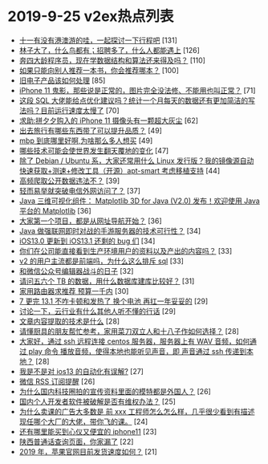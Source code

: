 # 2019-9-25 v2ex热点列表

+ [十一有没有港澳游的哇，一起探讨一下行程吧](https://www.v2ex.com/t/604052#reply131) [131]
+ [林子大了，什么鸟都有；招聘多了，什么人都能遇上](https://www.v2ex.com/t/604043#reply126) [126]
+ [奔四大龄程序员，现在学数据结构和算法还来得及吗？](https://www.v2ex.com/t/603921#reply110) [110]
+ [如果只能向别人推荐一本书，你会推荐哪本？](https://www.v2ex.com/t/603955#reply100) [100]
+ [旧电子产品该如何处理](https://www.v2ex.com/t/603908#reply85) [85]
+ [iPhone 11 鬼影，那些说是正常的，图片完全没法修、不能用也叫正常？](https://www.v2ex.com/t/603991#reply71) [71]
+ [这段 SQL 大佬能给点优化建议吗？统计一个月每天的数据还有更加简洁的写法吗？目前运行速度太慢了](https://www.v2ex.com/t/603956#reply70) [70]
+ [求助:拼夕夕购入的 iPhone 11 摄像头有一颗超大灰尘](https://www.v2ex.com/t/603915#reply62) [62]
+ [出去旅行有哪些东西带了可以提升品质？](https://www.v2ex.com/t/604009#reply49) [49]
+ [mbp 到底哪里好啊,为啥那么多人想买](https://www.v2ex.com/t/604140#reply49) [49]
+ [哪些技术可能会使世界发生翻天覆地的变化](https://www.v2ex.com/t/604136#reply47) [47]
+ [除了 Debian / Ubuntu 系，大家还常用什么 Linux 发行版？我的镜像源自动快速获取+测速+修改工具（开源）apt-smart 考虑移植支持](https://www.v2ex.com/t/603939#reply44) [44]
+ [高频爬取公开数据违法不？](https://www.v2ex.com/t/603969#reply39) [39]
+ [轻而易举就突破电信外网访问了？](https://www.v2ex.com/t/603935#reply37) [37]
+ [Java 三维可视化组件： Matplotlib 3D for Java (V2.0) 发布！欢迎使用 Java 平台的 Matplotlib](https://www.v2ex.com/t/603920#reply36) [36]
+ [大家第一个项目，都是从网址导航开始？](https://www.v2ex.com/t/603962#reply36) [36]
+ [Java 做强联网即时对战的手游服务器的技术可行性？](https://www.v2ex.com/t/603948#reply34) [34]
+ [iOS13.0 更新到 iOS13.1 还剩的 bug 们](https://www.v2ex.com/t/603987#reply34) [34]
+ [你们在公司能直接看到生产环境用户的资料以及产出的内容吗？](https://www.v2ex.com/t/603925#reply33) [33]
+ [v2 的用户主流都是前端吗，为什么这么排斥 sql](https://www.v2ex.com/t/604054#reply33) [33]
+ [和微信公众号编辑器战斗的日子](https://www.v2ex.com/t/604014#reply32) [32]
+ [请问五六个 TB 的数据，用什么数据库建库比较好？](https://www.v2ex.com/t/604003#reply31) [31]
+ [家用路由器求推荐 预算一千内](https://www.v2ex.com/t/603922#reply30) [30]
+ [7 更完 13.1 不咋卡顿和发热了 换个电池 再扛一年妥妥的](https://www.v2ex.com/t/603910#reply29) [29]
+ [讨论一下，云行业有什么其他人听不懂的行话](https://www.v2ex.com/t/604066#reply29) [29]
+ [文章内容提取的技术是什么](https://www.v2ex.com/t/603923#reply28) [28]
+ [请懂厨具的朋友帮忙参考，家用菜刀双立人和十八子作如何选择？](https://www.v2ex.com/t/603979#reply28) [28]
+ [大家好，通过 ssh 远程连接 centos 服务器，服务器上有 WAV 音频，如何通过 play 命令 播放音频，使得本地也能听见声音，即 声音通过 ssh 传递到本地？](https://www.v2ex.com/t/604017#reply28) [28]
+ [我是不是对 ios13 的自动化有误解?](https://www.v2ex.com/t/603900#reply27) [27]
+ [微信 RSS 订阅提醒](https://www.v2ex.com/t/603942#reply26) [26]
+ [为什么国内科技圈拍的宣传资料里面的模特都是外国人？](https://www.v2ex.com/t/604002#reply26) [26]
+ [国内个人开发者软件被破解是否有维权办法？](https://www.v2ex.com/t/603973#reply25) [25]
+ [为什么卖课的广告大多数是 前 xxx 工程师怎么怎么样，几乎很少看到有描述现任哪个大厂的大佬，带你飞的课。](https://www.v2ex.com/t/604124#reply24) [24]
+ [还有哪里能买到心仪又便宜的 iphone11](https://www.v2ex.com/t/603974#reply23) [23]
+ [陕西普通话查询页面，你家漏了](https://www.v2ex.com/t/604150#reply22) [22]
+ [2019 年，苹果官网目前发货速度如何？](https://www.v2ex.com/t/604073#reply21) [21]
